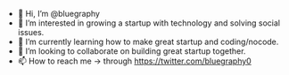 - 👋 Hi, I’m @bluegraphy
- 👀 I’m interested in growing a startup with technology and solving social issues.
- 🌱 I’m currently learning how to make great startup and coding/nocode.
- 💞️ I’m looking to collaborate on building great startup together.
- 📫 How to reach me → through https://twitter.com/bluegraphy0

<!---
bluegraphy/bluegraphy is a ✨ special ✨ repository because its `README.md` (this file) appears on your GitHub profile.
You can click the Preview link to take a look at your changes.
--->
